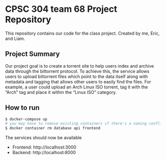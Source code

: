 # CPSC 304 team 68 Project Repository

This repository contains our code for the class project. Created by me, Eric, and Liam.

## Project Summary

Our project goal is to create a torrent site to help users index and archive data through the bittorrent protocol.
To achieve this, the service allows users to upload bittorrent files which point to the data itself along with metadata and tagging that allows other users to easily find the files.
For example, a user could upload an Arch Linux ISO torrent, tag it with the “Arch” tag and place it within the “Linux ISO” category.


## How to run

```sh
$ docker-compose up
# you may have to remove existing containers if there's a naming conflict
$ docker container rm database api frontend
```

The services should now be available
* Frontend: http://localhost:3000
* Backend: http://localhost:8000
